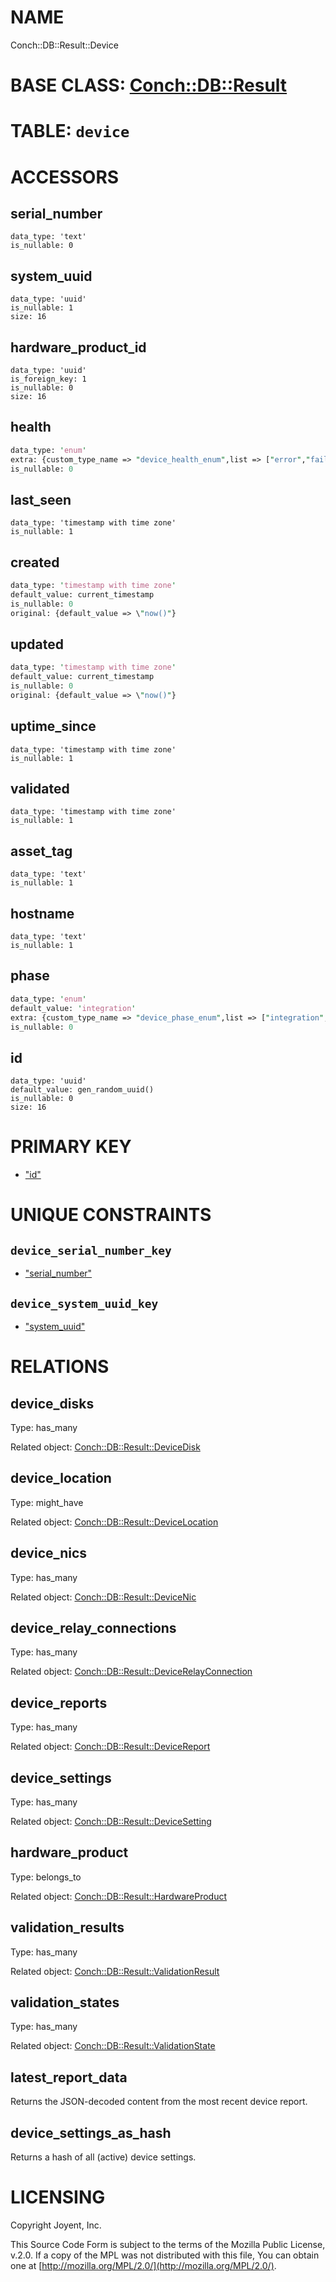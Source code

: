 # NAME

Conch::DB::Result::Device

# BASE CLASS: [Conch::DB::Result](../modules/Conch::DB::Result)

# TABLE: `device`

# ACCESSORS

## serial\_number

```
data_type: 'text'
is_nullable: 0
```

## system\_uuid

```
data_type: 'uuid'
is_nullable: 1
size: 16
```

## hardware\_product\_id

```
data_type: 'uuid'
is_foreign_key: 1
is_nullable: 0
size: 16
```

## health

```perl
data_type: 'enum'
extra: {custom_type_name => "device_health_enum",list => ["error","fail","unknown","pass"]}
is_nullable: 0
```

## last\_seen

```
data_type: 'timestamp with time zone'
is_nullable: 1
```

## created

```perl
data_type: 'timestamp with time zone'
default_value: current_timestamp
is_nullable: 0
original: {default_value => \"now()"}
```

## updated

```perl
data_type: 'timestamp with time zone'
default_value: current_timestamp
is_nullable: 0
original: {default_value => \"now()"}
```

## uptime\_since

```
data_type: 'timestamp with time zone'
is_nullable: 1
```

## validated

```
data_type: 'timestamp with time zone'
is_nullable: 1
```

## asset\_tag

```
data_type: 'text'
is_nullable: 1
```

## hostname

```
data_type: 'text'
is_nullable: 1
```

## phase

```perl
data_type: 'enum'
default_value: 'integration'
extra: {custom_type_name => "device_phase_enum",list => ["integration","installation","production","diagnostics","decommissioned"]}
is_nullable: 0
```

## id

```
data_type: 'uuid'
default_value: gen_random_uuid()
is_nullable: 0
size: 16
```

# PRIMARY KEY

- ["id"](#id)

# UNIQUE CONSTRAINTS

## `device_serial_number_key`

- ["serial\_number"](#serial_number)

## `device_system_uuid_key`

- ["system\_uuid"](#system_uuid)

# RELATIONS

## device\_disks

Type: has\_many

Related object: [Conch::DB::Result::DeviceDisk](../modules/Conch::DB::Result::DeviceDisk)

## device\_location

Type: might\_have

Related object: [Conch::DB::Result::DeviceLocation](../modules/Conch::DB::Result::DeviceLocation)

## device\_nics

Type: has\_many

Related object: [Conch::DB::Result::DeviceNic](../modules/Conch::DB::Result::DeviceNic)

## device\_relay\_connections

Type: has\_many

Related object: [Conch::DB::Result::DeviceRelayConnection](../modules/Conch::DB::Result::DeviceRelayConnection)

## device\_reports

Type: has\_many

Related object: [Conch::DB::Result::DeviceReport](../modules/Conch::DB::Result::DeviceReport)

## device\_settings

Type: has\_many

Related object: [Conch::DB::Result::DeviceSetting](../modules/Conch::DB::Result::DeviceSetting)

## hardware\_product

Type: belongs\_to

Related object: [Conch::DB::Result::HardwareProduct](../modules/Conch::DB::Result::HardwareProduct)

## validation\_results

Type: has\_many

Related object: [Conch::DB::Result::ValidationResult](../modules/Conch::DB::Result::ValidationResult)

## validation\_states

Type: has\_many

Related object: [Conch::DB::Result::ValidationState](../modules/Conch::DB::Result::ValidationState)

## latest\_report\_data

Returns the JSON-decoded content from the most recent device report.

## device\_settings\_as\_hash

Returns a hash of all (active) device settings.

# LICENSING

Copyright Joyent, Inc.

This Source Code Form is subject to the terms of the Mozilla Public License,
v.2.0. If a copy of the MPL was not distributed with this file, You can obtain
one at [http://mozilla.org/MPL/2.0/](http://mozilla.org/MPL/2.0/).
